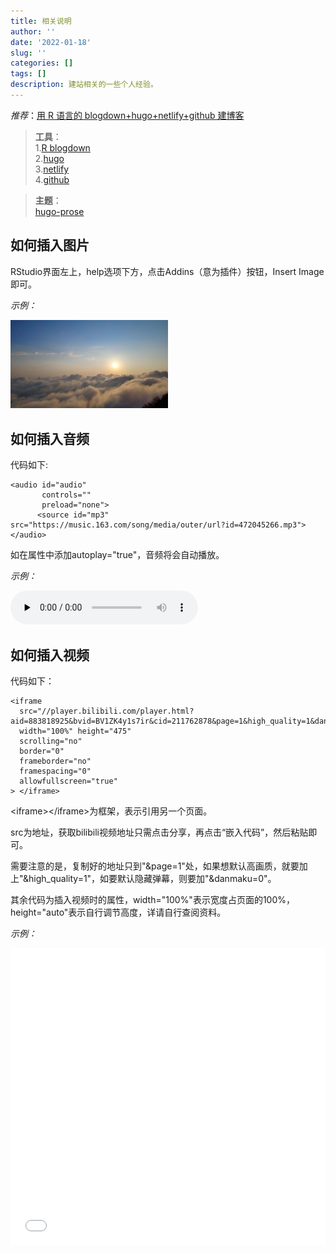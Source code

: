 ```yaml
---
title: 相关说明
author: ''
date: '2022-01-18'
slug: ''
categories: []
tags: []
description: 建站相关的一些个人经验。
---
```


_推荐_：[用 R 语言的 blogdown+hugo+netlify+github 建博客](https://cosx.org/2018/01/build-blog-with-blogdown-hugo-netlify-github/)

> **工具**：   
> 1.[R blogdown](https://bookdown.org/yihui/blogdown/)   
> 2.[hugo](https://gohugo.io/)   
> 3.[netlify](https://www.netlify.com/)   
> 4.[github](https://github.com/)    

> **主题**：   
> [hugo-prose](https://github.com/yihui/hugo-prose)   

## 如何插入图片

RStudio界面左上，help选项下方，点击Addins（意为插件）按钮，Insert Image即可。

_示例：_

<img src="images/峨眉日出.JPG" alt="2021年5月2日峨眉山的日出" width="50%" height="50%"/>

## 如何插入音频

代码如下:
```
<audio id="audio" 
       controls="" 
       preload="none">
      <source id="mp3" src="https://music.163.com/song/media/outer/url?id=472045266.mp3">
</audio>
```

如在属性中添加autoplay="true"，音频将会自动播放。

_示例：_

<audio id="audio" 
       controls="" 
       preload="none">
      <source id="mp3" src="https://music.163.com/song/media/outer/url?id=472045266.mp3">

## 如何插入视频

代码如下：
```
<iframe 
  src="//player.bilibili.com/player.html?aid=883818925&bvid=BV1ZK4y1s7ir&cid=211762878&page=1&high_quality=1&danmaku=0"
  width="100%" height="475"
  scrolling="no" 
  border="0" 
  frameborder="no"
  framespacing="0" 
  allowfullscreen="true"
> </iframe>
```

\<iframe>\</iframe>为框架，表示引用另一个页面。

src为地址，获取bilibili视频地址只需点击分享，再点击“嵌入代码”，然后粘贴即可。  

需要注意的是，复制好的地址只到"&page=1"处，如果想默认高画质，就要加上"&high_quality=1"，如要默认隐藏弹幕，则要加"&danmaku=0"。  

其余代码为插入视频时的属性，width="100%"表示宽度占页面的100%，height="auto"表示自行调节高度，详请自行查阅资料。

_示例：_
<iframe 
  src="//player.bilibili.com/player.html?aid=883818925&bvid=BV1ZK4y1s7ir&cid=211762878&page=1&high_quality=1&danmaku=0"
  width="100%" height="475"
  scrolling="no" 
  border="0" 
  frameborder="no"
  framespacing="0" 
  allowfullscreen="true"
> </iframe>
